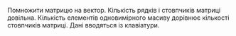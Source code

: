 Помножити матрицю на вектор. Кількість рядків і стовпчиків матриці довільна. 
Кількість елементів одновимірного масиву дорівнює кількості стовпчиків матриці. 
Дані вводяться із клавіатури.
